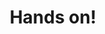 ---
title: Hands on!
description: If you learn best by doing, start with the tutorials for first hand experience building your own blockchain from a template.
order: 2
image: "../media/images/hands-on.png"
bodyLinkOneTitle: Build a local blockchain
bodyLinkOneURL: /tutorials/get-started/build-local-blockchain/
bodyLinkTwoTitle: Simulate a network
bodyLinkTwoURL: /tutorials/get-started/simulate-network/
bodyLinkThreeTitle: Add a pallet
bodyLinkThreeURL: /tutorials/work-with-pallets/add-a-pallet/
---